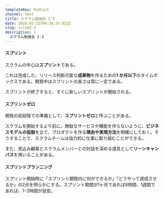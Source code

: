```yaml
---
templateKey: PodCast
channel: test
title: スクラム勉強会 2-3
date: 2020-02-21T04:26:33.822Z
slug: scrum2-3
description: |
  スクラム勉強会 2-3
---
```

#### スプリント

スクラムの中心は**スプリント**である。 

これは完成した、リリース判断可能な**成果物**を作るための**1 か月以下**のタイムボックスである。開発中はスプリントの長さは常に一定である。

スプリントが終了すると、すぐに新しいスプリントが開始される。

#### スプリントゼロ

開発の前段階での準備として、**スプリントゼロ**と呼ぶことがある。

スクラムを開始するより前に、無駄なサービスや機能を作らないように、**ビジネスモデルの仮設**を立て、プロダクトを作る**理由や実現方法**を明確にしておく。そうすることで、スクラムチームは協力的に仕事に取り組むことができる。

また、見込み顧客とスクラムメンバーとの対話を深める道具として**リーンキャンバス**を用いることがある。

#### スプリントプランニング

スプリント開始時に「スプリント期間内に何ができるか」「どうやって達成させるか」の2点を明らかにする。スプリント期間が1ヶ月であれば8時間、1週間であれば、1−2時間が目安。